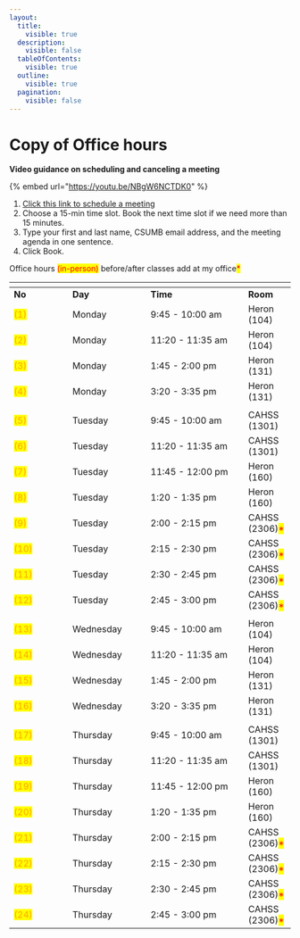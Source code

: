 ```yaml
---
layout:
  title:
    visible: true
  description:
    visible: false
  tableOfContents:
    visible: true
  outline:
    visible: true
  pagination:
    visible: false
---
```


# Copy of Office hours

**Video guidance on scheduling and canceling a meeting**

{% embed url="https://youtu.be/NBgW6NCTDK0" %}

1. [Click this link to schedule a meeting](https://calendar.app.google/e3D97y6FSsQMgcmK8)
2. Choose a 15-min time slot. Book the next time slot if we need more than 15 minutes.
3. Type your first and last name, CSUMB email address, and the meeting agenda in one sentence.
4. Click Book.



Office hours  <mark style="color:red;">(in-person)</mark> before/after classes add at my office<mark style="color:red;">\*</mark>

<table data-header-hidden><thead><tr><th width="89"></th><th width="124"></th><th width="159"></th><th></th></tr></thead><tbody><tr><td><strong>No</strong></td><td><strong>Day</strong></td><td><strong>Time</strong></td><td><strong>Room</strong></td></tr><tr><td> <mark style="color:orange;">(1)</mark></td><td>Monday</td><td>9:45 - 10:00 am</td><td>Heron (104)</td></tr><tr><td> <mark style="color:orange;">(2)</mark></td><td>Monday</td><td>11:20 - 11:35 am</td><td>Heron (104)</td></tr><tr><td> <mark style="color:orange;">(3)</mark></td><td>Monday</td><td>1:45 - 2:00 pm</td><td>Heron (131)</td></tr><tr><td> <mark style="color:orange;">(4)</mark></td><td>Monday</td><td>3:20 - 3:35 pm</td><td>Heron (131)</td></tr><tr><td></td><td></td><td></td><td></td></tr><tr><td> <mark style="color:orange;">(5)</mark></td><td>Tuesday</td><td>9:45 - 10:00 am </td><td>CAHSS (1301)</td></tr><tr><td> <mark style="color:orange;">(6)</mark></td><td>Tuesday</td><td>11:20 - 11:35 am</td><td>CAHSS (1301)</td></tr><tr><td> <mark style="color:orange;">(7)</mark></td><td>Tuesday</td><td>11:45 - 12:00 pm</td><td>Heron (160)</td></tr><tr><td> <mark style="color:orange;">(8)</mark></td><td>Tuesday</td><td>1:20 - 1:35 pm</td><td>Heron (160)</td></tr><tr><td> <mark style="color:orange;">(9)</mark></td><td>Tuesday</td><td>2:00 - 2:15 pm</td><td>CAHSS (2306)<mark style="color:red;">*</mark></td></tr><tr><td> <mark style="color:orange;">(10)</mark></td><td>Tuesday</td><td>2:15 - 2:30 pm </td><td>CAHSS (2306)<mark style="color:red;">*</mark></td></tr><tr><td> <mark style="color:orange;">(11)</mark></td><td>Tuesday</td><td>2:30 - 2:45 pm</td><td>CAHSS (2306)<mark style="color:red;">*</mark></td></tr><tr><td> <mark style="color:orange;">(12)</mark></td><td>Tuesday</td><td>2:45 - 3:00 pm</td><td>CAHSS (2306)<mark style="color:red;">*</mark></td></tr><tr><td></td><td></td><td></td><td></td></tr><tr><td> <mark style="color:orange;">(13)</mark></td><td>Wednesday</td><td>9:45 - 10:00 am</td><td>Heron (104)</td></tr><tr><td> <mark style="color:orange;">(14)</mark></td><td>Wednesday</td><td>11:20 - 11:35 am</td><td>Heron (104)</td></tr><tr><td> <mark style="color:orange;">(15)</mark></td><td>Wednesday</td><td>1:45 - 2:00 pm</td><td>Heron (131)</td></tr><tr><td> <mark style="color:orange;">(16)</mark></td><td>Wednesday</td><td>3:20 - 3:35 pm</td><td>Heron (131)</td></tr><tr><td></td><td></td><td></td><td></td></tr><tr><td> <mark style="color:orange;">(17)</mark></td><td>Thursday</td><td>9:45 - 10:00 am</td><td>CAHSS (1301)</td></tr><tr><td> <mark style="color:orange;">(18)</mark></td><td>Thursday</td><td>11:20 - 11:35 am</td><td>CAHSS (1301)</td></tr><tr><td> <mark style="color:orange;">(19)</mark></td><td>Thursday</td><td>11:45 - 12:00 pm</td><td>Heron (160)</td></tr><tr><td> <mark style="color:orange;">(20)</mark></td><td>Thursday</td><td>1:20 - 1:35 pm</td><td>Heron (160)</td></tr><tr><td> <mark style="color:orange;">(21)</mark></td><td>Thursday</td><td>2:00 - 2:15 pm</td><td>CAHSS (2306)<mark style="color:red;">*</mark></td></tr><tr><td> <mark style="color:orange;">(22)</mark></td><td>Thursday</td><td>2:15 - 2:30 pm</td><td>CAHSS (2306)<mark style="color:red;">*</mark></td></tr><tr><td> <mark style="color:orange;">(23)</mark></td><td>Thursday</td><td>2:30 - 2:45 pm</td><td>CAHSS (2306)<mark style="color:red;">*</mark></td></tr><tr><td> <mark style="color:orange;">(24)</mark></td><td>Thursday</td><td>2:45 - 3:00 pm</td><td>CAHSS (2306)<mark style="color:red;">*</mark></td></tr></tbody></table>

